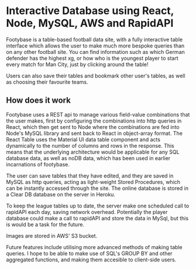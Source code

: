 # Interactive Database using React, Node, MySQL, AWS and RapidAPI

Footybase is a table-based football data site, with a fully interactive table interface which allows the user to make much more bespoke queries than on any other football site. You can find information such as which German defender has the highest xg, or how who is the youngest player to start every match for Man City, just by clicking around the table!

Users can also save their tables and bookmark other user's tables, as well as choosing their favourite teams.

## How does it work

Footybase uses a REST api to manage various field-value combinations that the user makes, first by configuring the combinations into http queries in React, which then get sent to Node where the combinations are fed into Node's MySQL library and sent back to React in object-array format. The React Table uses the Material UI data table component and acts dynamically to the number of columns and rows in the response. This means that the underlying architecture would be applicable for any SQL database data, as well as noDB data, which has been used in earlier incarnations of footybase.

The user can save tables that they have edited, and they are saved in MySQL as http queries, acting as light-weight Stored Procedures, which can be instantly accessed through the site. The online database is stored in a Clear DB database on the server in Heroku.

To keep the league tables up to date, the server make one scheduled call to rapidAPI each day, saving network overhead. Potentially the player database could make a call to rapidAPI and store the data in MySql, but this is would be a task for the future.

Images are stored in AWS' S3 bucket.

Future features include utilising more advanced methods of making table queries. I hope to be able to make use of SQL's GROUP BY and other aggregated functions, and making them accesible to client-side users.